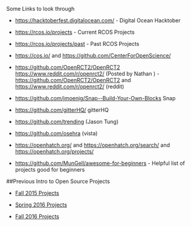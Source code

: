 Some Links to look through

- https://hacktoberfest.digitalocean.com/  - Digital Ocean Hacktober

- https://rcos.io/projects - Current RCOS Projects

- https://rcos.io/projects/past - Past RCOS Projects

- https://cos.io/ and https://github.com/CenterForOpenScience/

- https://github.com/OpenRCT2/OpenRCT2 https://www.reddit.com/r/openrct2/  (Posted by Nathan ) - https://github.com/OpenRCT2/OpenRCT2 and https://www.reddit.com/r/openrct2/ (reddit)

- https://github.com/jmoenig/Snap--Build-Your-Own-Blocks  Snap

- https://github.com/gitterHQ/ gitterHQ

- https://github.com/trending  (Jason Tung)

- https://github.com/osehra  (vista)

-  https://openhatch.org/ and https://openhatch.org/search/ and https://openhatch.org/projects/  

- https://github.com/MunGell/awesome-for-beginners - Helpful list of projects good for beginners

##Previous Intro to Open Source Projects

- [Fall 2015 Projects](Fall2015Projects.md)

- [Spring 2016 Projects](Spring2016Projects.md)

- [Fall 2016 Projects](Fall2016Projects.md)

